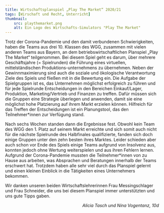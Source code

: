```yaml
---
title: Wirtschaftsplanspiel „Play The Market“ 2020/21
tags: [Wirschaft und Recht, Unterricht]
thumbnail:
    src: playthemarket.png
    alt: Ein Logo des Wirtschafts-Simulators "Play The Market"
---
```

<p>Trotz der Corona-Pandemie und den damit verbundenen Schwierigkeiten, haben die Teams aus drei 10. Klassen des WGG, zusammen mit vielen anderen Teams aus Bayern, an dem betriebswirtschaftlichen Planspiel „Play The Market“ teilgenommen. Bei diesem Spiel geht es darum, über mehrere Geschäftsjahre (= Spielrunden) die Führung eines virtuellen, mittelständischen Produktions-unternehmens zu übernehmen. Neben der Gewinnmaximierung sind auch die soziale und ökologische Verantwortung Ziele des Spiels und fließen mit in die Bewertung ein. Die Aufgabe der Spielgruppen ist es, das Unternehmen möglichst erfolgreich zu führen und für jede Spielrunde Entscheidungen in den Bereichen Einkauf/Lager, Produktion, Marketing/Vertrieb und Finanzen zu treffen. Dafür müssen sich die Gruppen eine Strategie überlegen und anwenden, damit sie eine möglichst hohe Platzierung auf ihrem Markt erzielen können. Hilfreich für das Treffen der Entscheidungen ist ein Planungstool, das den Teilnehmer*innen zur Verfügung stand. </p>

<p>Nach sechs Wochen standen dann die Ergebnisse fest. Obwohl kein Team des WGG den 1. Platz auf seinem Markt erreichte und sich somit auch nicht für die nächste Spielrunde des Halbfinales qualifizierte, fanden sich doch einige Gruppen unter den zehn besten ihres Marktes. Leider schieden aber auch schon vor Ende des Spiels einige Teams aufgrund von Insolvenz aus, konnten jedoch ohne Wertung weiterspielen und aus ihren Fehlern lernen. Aufgrund der Corona-Pandemie mussten die Teilnehmer*innen von zu Hause aus arbeiten, was Absprachen und Beratungen innerhalb der Teams erschwert hat. Trotzdem haben alle sehr viel durch das Planspiel gelernt und einen kleinen Einblick in die Tätigkeiten eines Unternehmers bekommen. </p>

<p>Wir danken unseren beiden Wirtschaftslehrerinnen Frau Messingschlager und Frau Schneider, die uns bei diesem Planspiel immer unterstützten und uns gute Tipps gaben.</p>

<p style='text-align:right; font-style: italic'>Alicia Tasch und Nina Vogentanz, 10d</p>
